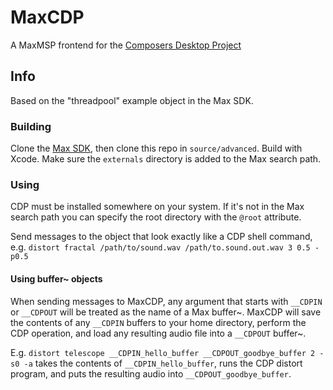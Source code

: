 # MaxCDP
A MaxMSP frontend for the [Composers Desktop Project](http://www.unstablesound.net/cdp.html)

## Info
Based on the "threadpool" example object in the Max SDK.

### Building 
Clone the [Max SDK](https://github.com/Cycling74/max-sdk), then clone this repo in `source/advanced`. Build with Xcode. Make sure the `externals` directory is added to the Max search path.

### Using
CDP must be installed somewhere on your system. If it's not in the Max search path you can specify the root directory with the `@root` attribute.

Send messages to the object that look exactly like a CDP shell command, e.g. `distort fractal /path/to/sound.wav /path/to.sound.out.wav 3 0.5 -p0.5`

#### Using buffer~ objects
When sending messages to MaxCDP, any argument that starts with `__CDPIN` or `__CDPOUT` will be treated as the name of a Max buffer~. MaxCDP will save the contents of any `__CDPIN` buffers to your home directory, perform the CDP operation, and load any resulting audio file into a `__CDPOUT` buffer~.

E.g. `distort telescope __CDPIN_hello_buffer __CDPOUT_goodbye_buffer 2 -s0 -a` takes the contents of `__CDPIN_hello_buffer`, runs the CDP distort program, and puts the resulting audio into `__CDPOUT_goodbye_buffer`.